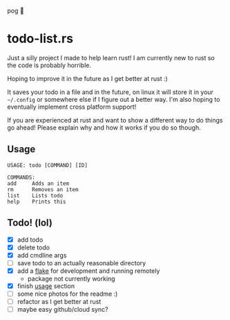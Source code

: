 pog  :crab:
# todo-list.rs
Just a silly project I made to help learn rust!
I am currently new to rust so the code is probably horrible.

Hoping to improve it in the future as I get better at rust :)

It saves your todo in a file and in the future, on linux it will store it in your `~/.config` or somewhere else if I figure out a better way.
I'm also hoping to eventually implement cross platform support!

If you are experienced at rust and want to show a different way to do things go ahead! Please explain why and how it works if you do so though.

## Usage
```
USAGE: todo [COMMAND] [ID]

COMMANDS:
add     Adds an item
rm      Removes an item
list    Lists todo 
help    Prints this
```

## Todo! (lol)
- [x] add todo
- [x] delete todo
- [x] add cmdline args
- [ ] save todo to an actually reasonable directory
- [x] add a [flake](https://nixos.wiki/wiki/Flakes) for development and running remotely
  - package not currently working
- [x] finish [usage](https://github.com/Pickles888/todo-list.rs?tab=readme-ov-file#usage) section
- [ ] some nice photos for the readme :)
- [ ] refactor as I get better at rust
- [ ] maybe easy github/cloud sync?
